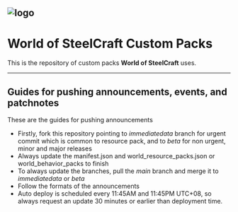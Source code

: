 ![logo](https://files.worldofsteelcraft.tk/web/logo.png)
---
# World of SteelCraft Custom Packs
This is the repository of custom packs **World of SteelCraft** uses.

---
## Guides for pushing announcements, events, and patchnotes
These are the guides for pushing announcements
- Firstly, fork this repository pointing to *immediatedata* branch for urgent commit which is common to resource pack, and to *beta* for non urgent, minor and major releases
- Always update the manifest.json and world_resource_packs.json or world_behavior_packs to finish
- To always update the branches, pull the *main* branch and merge it to *immediatedata* or *beta*
- Follow the formats of the announcements
- Auto deploy is scheduled every 11:45AM and 11:45PM UTC+08, so always request an update 30 minutes or earlier than deployment time.

